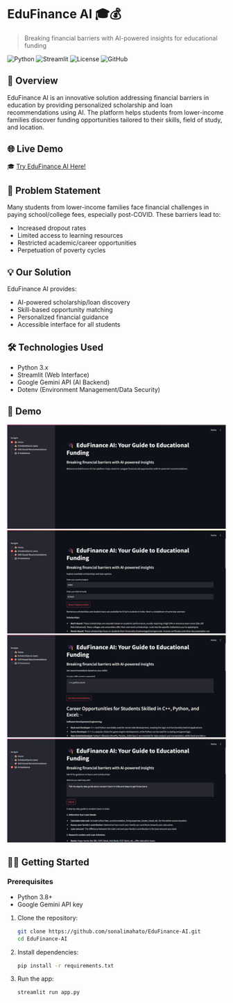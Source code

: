 # EduFinance AI 🎓💰
> Breaking financial barriers with AI-powered insights for educational funding

![Python](https://img.shields.io/badge/Python-3.8+-blue?logo=python&logoColor=white)
![Streamlit](https://img.shields.io/badge/Streamlit-FF4B4B?logo=streamlit&logoColor=white)
![License](https://img.shields.io/badge/License-MIT-green)
![GitHub](https://img.shields.io/badge/Repo-Open_Source-success)

## 🚀 Overview

EduFinance AI is an innovative solution addressing financial barriers in education by providing personalized scholarship and loan recommendations using AI. The platform helps students from lower-income families discover funding opportunities tailored to their skills, field of study, and location.

## 🌐 Live Demo  
🎓 [Try EduFinance AI Here!](https://edufinance-ai.streamlit.app/) 

## 📌 Problem Statement

Many students from lower-income families face financial challenges in paying school/college fees, especially post-COVID. These barriers lead to:
- Increased dropout rates
- Limited access to learning resources
- Restricted academic/career opportunities
- Perpetuation of poverty cycles

## 💡 Our Solution

EduFinance AI provides:
- AI-powered scholarship/loan discovery
- Skill-based opportunity matching
- Personalized financial guidance
- Accessible interface for all students

## 🛠 Technologies Used

- Python 3.x
- Streamlit (Web Interface)
- Google Gemini API (AI Backend)
- Dotenv (Environment Management/Data Security)

## 📸 Demo  
![Home Page](assets/Home.jpg)
![Scholarships And Loan Search](assets/Scholarship.jpg) 
![Skill-Based Recommendations](assets/Skill_based_recom.jpg) 
![AI Assistance](assets/AI_support.jpg) 

## 🏃‍♂ Getting Started

### Prerequisites
- Python 3.8+
- Google Gemini API key

1. Clone the repository:
   ```bash
   git clone https://github.com/sonalimahato/EduFinance-AI.git
   cd EduFinance-AI
   ```
1. Install dependencies:  
   ```bash
   pip install -r requirements.txt
   ```
2. Run the app:  
   ```bash
   streamlit run app.py
   ```